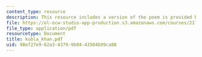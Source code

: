 ```yaml
---
content_type: resource
description: This resource includes a version of the poem is provided by Kubla Khan.
file: https://ol-ocw-studio-app-production.s3.amazonaws.com/courses/21l-004-major-poets-fall-2001/98ef27e962a343799b0443504b99ca88_kubla_khan.pdf
file_type: application/pdf
resourcetype: Document
title: kubla_khan.pdf
uid: 98ef27e9-62a3-4379-9b04-43504b99ca88
---
```

